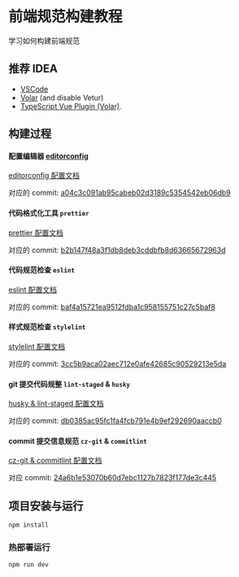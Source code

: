 # 前端规范构建教程

学习如何构建前端规范

## 推荐 IDEA

- [VSCode](https://code.visualstudio.com/)
- [Volar](https://marketplace.visualstudio.com/items?itemName=Vue.volar) (and disable Vetur)
- [TypeScript Vue Plugin (Volar)](https://marketplace.visualstudio.com/items?itemName=Vue.vscode-typescript-vue-plugin).

## 构建过程

#### 配置编辑器 [editorconfig](https://editorconfig.org/)

[editorconfig 配置文档](https://github.com/Jxrory/tutorial-front-lint/blob/main/docs/0-vue%E5%89%8D%E7%AB%AF%E5%BC%80%E5%8F%91%E8%A7%84%E8%8C%83-vscode.md)

对应的 commit: [a04c3c091ab95cabeb02d3189c5354542eb06db9](https://github.com/Jxrory/tutorial-front-lint/commit/a04c3c091ab95cabeb02d3189c5354542eb06db9)

#### 代码格式化工具 `prettier`

[prettier 配置文档](https://github.com/Jxrory/tutorial-front-lint/blob/main/docs/1-prettier%E9%85%8D%E7%BD%AE.md)

对应的 commit: [b2b147f48a3f1db8deb3cddbfb8d63665672963d](https://github.com/Jxrory/tutorial-front-lint/commit/b2b147f48a3f1db8deb3cddbfb8d63665672963d)

#### 代码规范检查 `eslint`

[eslint 配置文档](https://github.com/Jxrory/tutorial-front-lint/blob/main/docs/2-eslint%E9%85%8D%E7%BD%AE.md)

对应的 commit: [baf4a15721ea9512fdba1c958155751c27c5baf8](https://github.com/Jxrory/tutorial-front-lint/commit/baf4a15721ea9512fdba1c958155751c27c5baf8)

#### 样式规范检查 `stylelint`

[stylelint 配置文档](https://github.com/Jxrory/tutorial-front-lint/blob/main/docs/3-stylelint%E9%85%8D%E7%BD%AE.md)

对应的 commit: [3cc5b9aca02aec712e0afe42685c90529213e5da](https://github.com/Jxrory/tutorial-front-lint/commit/3cc5b9aca02aec712e0afe42685c90529213e5da)

#### git 提交代码规整 `lint-staged` & `husky`

[husky & lint-staged 配置文档](https://github.com/Jxrory/tutorial-front-lint/blob/main/docs/4-husky%E9%85%8D%E7%BD%AE.md)

对应的 commit: [db0385ac95fc1fa4fcb791e4b9ef292690aaccb0](https://github.com/Jxrory/tutorial-front-lint/commit/db0385ac95fc1fa4fcb791e4b9ef292690aaccb0)

#### commit 提交信息规范 `cz-git` & `commitlint`

[cz-git & commitlint 配置文档](https://github.com/Jxrory/tutorial-front-lint/blob/main/docs/6-commitlint%E9%85%8D%E7%BD%AE.md)

对应 commit: [24a6b1e53070b60d7ebc1127b7823f177de3c445](https://github.com/Jxrory/tutorial-front-lint/commit/24a6b1e53070b60d7ebc1127b7823f177de3c445)

## 项目安装与运行

```sh
npm install
```

### 热部署运行

```sh
npm run dev
```
